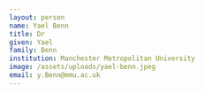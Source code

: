 ```yaml
---
layout: person
name: Yael Benn
title: Dr
given: Yael
family: Benn
institution: Manchester Metropolitan University
image: /assets/uploads/yael-benn.jpeg
email: y.Benn@mmu.ac.uk
---
```

